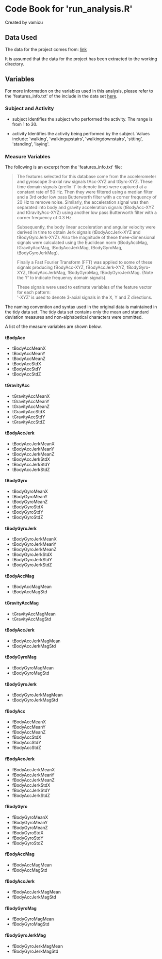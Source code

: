 # Code Book for 'run_analysis.R'
Created by vamicu

## Data Used

The data for the project comes from:
[link](https://d396qusza40orc.cloudfront.net/getdata%2Fprojectfiles%2FUCI%20HAR%20Dataset.zip)

It is assumed that the data for the project has been extracted to the working directory.

## Variables

For more information on the variables used in this analysis, please refer to the 'features_info.txt' of the include in the data set [here](https://d396qusza40orc.cloudfront.net/getdata%2Fprojectfiles%2FUCI%20HAR%20Dataset.zip).

### Subject and Activity

* subject
Identifies the subject who performed the activity. The range is from 1 to 30.

* activity
Identifies the activity being performed by the subject. Values include: 'walking', 'walkingupstairs', 'walkingdownstairs', 'sitting', 'standing', 'laying'.

### Measure Variables

The following is an excerpt from the 'features_info.txt' file:

> The features selected for this database come from the accelerometer and gyroscope 3-axial raw signals tAcc-XYZ and tGyro-XYZ. These time domain signals (prefix 't' to denote time) were captured at a constant rate of 50 Hz. Then they were filtered using a median filter and a 3rd order low pass Butterworth filter with a corner frequency of 20 Hz to remove noise. Similarly, the acceleration signal was then separated into body and gravity acceleration signals (tBodyAcc-XYZ and tGravityAcc-XYZ) using another low pass Butterworth filter with a corner frequency of 0.3 Hz. 
>
> Subsequently, the body linear acceleration and angular velocity were derived in time to obtain Jerk signals (tBodyAccJerk-XYZ and tBodyGyroJerk-XYZ). Also the magnitude of these three-dimensional signals were calculated using the Euclidean norm (tBodyAccMag, tGravityAccMag, tBodyAccJerkMag, tBodyGyroMag, tBodyGyroJerkMag). 
>
> Finally a Fast Fourier Transform (FFT) was applied to some of these signals producing fBodyAcc-XYZ, fBodyAccJerk-XYZ, fBodyGyro-XYZ, fBodyAccJerkMag, fBodyGyroMag, fBodyGyroJerkMag. (Note the 'f' to indicate frequency domain signals). 
>
> These signals were used to estimate variables of the feature vector for each pattern:  
> '-XYZ' is used to denote 3-axial signals in the X, Y and Z directions.

The naming convention and syntax used in the original data is maintained in the tidy data set. The tidy data set contains only the mean and standard deviation measures and non-alphabetical characters were ommitted.

A list of the measure variables are shown below.

#### tBodyAcc

* tBodyAccMeanX
* tBodyAccMeanY
* tBodyAccMeanZ
* tBodyAccStdX
* tBodyAccStdY
* tBodyAccStdZ

#### tGravityAcc

* tGravityAccMeanX
* tGravityAccMeanY
* tGravityAccMeanZ
* tGravityAccStdX
* tGravityAccStdY
* tGravityAccStdZ

#### tBodyAccJerk

* tBodyAccJerkMeanX
* tBodyAccJerkMeanY
* tBodyAccJerkMeanZ
* tBodyAccJerkStdX
* tBodyAccJerkStdY
* tBodyAccJerkStdZ

#### tBodyGyro

* tBodyGyroMeanX
* tBodyGyroMeanY
* tBodyGyroMeanZ
* tBodyGyroStdX
* tBodyGyroStdY
* tBodyGyroStdZ

#### tBodyGyroJerk

* tBodyGyroJerkMeanX
* tBodyGyroJerkMeanY
* tBodyGyroJerkMeanZ
* tBodyGyroJerkStdX
* tBodyGyroJerkStdY
* tBodyGyroJerkStdZ

#### tBodyAccMag

* tBodyAccMagMean
* tBodyAccMagStd

#### tGravityAccMag

* tGravityAccMagMean
* tGravityAccMagStd

#### tBodyAccJerk

* tBodyAccJerkMagMean
* tBodyAccJerkMagStd

#### tBodyGyroMag

* tBodyGyroMagMean
* tBodyGyroMagStd

#### tBodyGyroJerk

* tBodyGyroJerkMagMean
* tBodyGyroJerkMagStd

#### fBodyAcc

* fBodyAccMeanX
* fBodyAccMeanY
* fBodyAccMeanZ
* fBodyAccStdX
* fBodyAccStdY
* fBodyAccStdZ

#### fBodyAccJerk

* fBodyAccJerkMeanX
* fBodyAccJerkMeanY
* fBodyAccJerkMeanZ
* fBodyAccJerkStdX
* fBodyAccJerkStdY
* fBodyAccJerkStdZ

#### fBodyGyro

* fBodyGyroMeanX
* fBodyGyroMeanY
* fBodyGyroMeanZ
* fBodyGyroStdX
* fBodyGyroStdY
* fBodyGyroStdZ

#### fBodyAccMag

* fBodyAccMagMean
* fBodyAccMagStd

#### fBodyAccJerk

* fBodyAccJerkMagMean
* fBodyAccJerkMagStd

#### fBodyGyroMag

* fBodyGyroMagMean
* fBodyGyroMagStd

#### fBodyGyroJerkMag

* fBodyGyroJerkMagMean
* fBodyGyroJerkMagStd